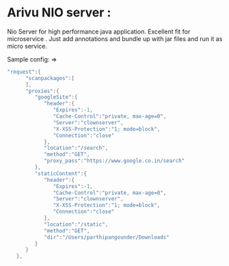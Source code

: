 # Arivu NIO server :

Nio Server for high performance java application. Excellent fit for microservice . Just add annotations and bundle up with 
jar files and run it as micro service.

Sample config: =>
```java
"request":{  
      "scanpackages":[  
      ],
      "proxies":{  
         "googleSite":{  
            "header":{  
               "Expires":-1,
               "Cache-Control":"private, max-age=0",
               "Server":"clownserver",
               "X-XSS-Protection":"1; mode=block",
               "Connection":"close"
            },
            "location":"/search",
            "method":"GET",
            "proxy_pass":"https://www.google.co.in/search"
         },
         "staticContent":{  
            "header":{  
               "Expires":-1,
               "Cache-Control":"private, max-age=0",
               "Server":"clownserver",
               "X-XSS-Protection":"1; mode=block",
               "Connection":"close"
            },
            "location":"/static",
            "method":"GET",
            "dir":"/Users/parthipangounder/Downloads"
         }
      }
   },
   
```
